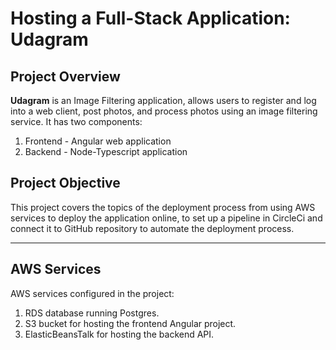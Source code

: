 
# Hosting a Full-Stack Application: Udagram


## Project Overview

 **Udagram** is an Image Filtering application, allows users to register and log into a web client, post photos, and process photos using an image filtering service. It has two components:

 1. Frontend - Angular web application 
 2. Backend - Node-Typescript application


## Project Objective

This project covers the topics of the deployment process from using AWS services to deploy the application online, to set up a pipeline in CircleCi and connect it to GitHub repository to automate the deployment process.


---
## AWS Services

AWS services configured in the project:

1. RDS database running Postgres.
2. S3 bucket for hosting the frontend Angular project.
3. ElasticBeansTalk for hosting the backend API.
